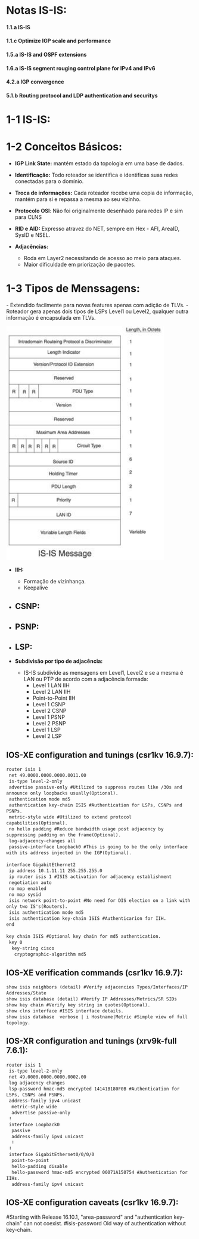 <h1>Notas IS-IS:</h1>

<h4>1.1.a IS-IS</h4>
<h4>1.1.c Optimize IGP scale and performance</h4>
<h4>1.5.a IS-IS and OSPF extensions</h4>
<h4>1.6.a IS-IS segment rouging control plane for IPv4 and IPv6</h4>
<h4>4.2.a IGP convergence</h4>
<h4>5.1.b Routing protocol and LDP authentication and securitys</h4>

<h1>1-1 IS-IS:</h1>

<h1>1-2 Conceitos Básicos:</h1>

- **IGP Link State:** mantém estado da topologia em uma base de dados.
- **Identificação:** Todo roteador se identifica e identificas suas redes conectadas para o domínio.
- **Troca de informações:** Cada roteador recebe uma copia de informação, mantém para si e repassa a mesma ao seu vizinho.
- **Protocolo OSI**: Não foi originalmente desenhado para redes IP e sim para CLNS
- **RID e AID:** Expresso atravez do NET, sempre em Hex - AFI, AreaID, SysID e NSEL.

- **Adjacências:**
   - Roda em Layer2 necessitando de acesso ao meio para ataques.
   - Maior dificuldade em priorização de pacotes.

<h1>1-3 Tipos de Menssagens:</h1>
- Extendido facilmente para novas features apenas com adição de TLVs.
- Roteador gera apenas dois tipos de LSPs Level1 ou Level2, qualquer outra informação é encapsulada em TLVs.

   ![Cabeçalho ISIS](/Imagens/isis-header.png)

- **IIH:**
    - Formação de vizinhança.
    - Keepalive 
- **CSNP:**
    - 
- **PSNP:**
    - 
- **LSP:**
    - 

- **Subdivisão por tipo de adjacência:**
   - IS-IS subdivide as mensagens em Level1, Level2 e se a mesma é LAN ou PTP de acordo com a adjacência formada:
      - Level 1 LAN IIH
      - Level 2 LAN IIH
      - Point-to-Point IIH
      - Level 1 CSNP
      - Level 2 CSNP
      - Level 1 PSNP
      - Level 2 PSNP
      - Level 1 LSP
      - Level 2 LSP

<h2>IOS-XE configuration and tunings (csr1kv 16.9.7):</h2>

    router isis 1
     net 49.0000.0000.0000.0011.00
     is-type level-2-only
     advertise passive-only #Utilized to suppress routes like /30s and announce only loopbacks usually(Optional).
     authentication mode md5
     authentication key-chain ISIS #Authentication for LSPs, CSNPs and PSNPs.
     metric-style wide #Utilized to extend protocol capabilities(Optional).
     no hello padding #Reduce bandwidth usage post adjacency by suppressing padding on the frame(Optional).
     log-adjacency-changes all
     passive-interface Loopback0 #This is going to be the only interface with its address injected in the IGP(Optional).
    
    interface GigabitEthernet2
     ip address 10.1.11.11 255.255.255.0
     ip router isis 1 #ISIS activation for adjacency establishment
     negotiation auto
     no mop enabled
     no mop sysid
     isis network point-to-point #No need for DIS election on a link with only two IS's(Routers).
     isis authentication mode md5
     isis authentication key-chain ISIS #Authenticarion for IIH.
    end
    
    key chain ISIS #Optional key chain for md5 authentication.
     key 0
      key-string cisco
       cryptographic-algorithm md5

<h2>IOS-XE verification commands (csr1kv 16.9.7):</h2>

    show isis neighbors (detail) #Verify adjacencies Types/Interfaces/IP Addresses/State
    show isis database (detail) #Verify IP Addresses/Metrics/SR SIDs
    show key chain #Verify key string in quotes(Optional).
    show clns interface #ISIS interface details.
    show isis database  verbose | i Hostname|Metric #Simple view of full topology.

<h2>IOS-XR configuration and tunings (xrv9k-full 7.6.1):</h2>

    router isis 1
     is-type level-2-only
     net 49.0000.0000.0000.0002.00
     log adjacency changes
     lsp-password hmac-md5 encrypted 14141B180F0B #Authentication for LSPs, CSNPs and PSNPs.
     address-family ipv4 unicast
      metric-style wide
      advertise passive-only
     !
     interface Loopback0
      passive
      address-family ipv4 unicast
      !
     !
     interface GigabitEthernet0/0/0/0
      point-to-point
      hello-padding disable
      hello-password hmac-md5 encrypted 00071A150754 #Authentication for IIHs.
      address-family ipv4 unicast

<h2>IOS-XE configuration caveats (csr1kv 16.9.7):</h2>

#Starting with Release 16.10.1, "area-password" and "authentication key-chain" can not coexist.
#isis-password Old way of authentication without key-chain.
